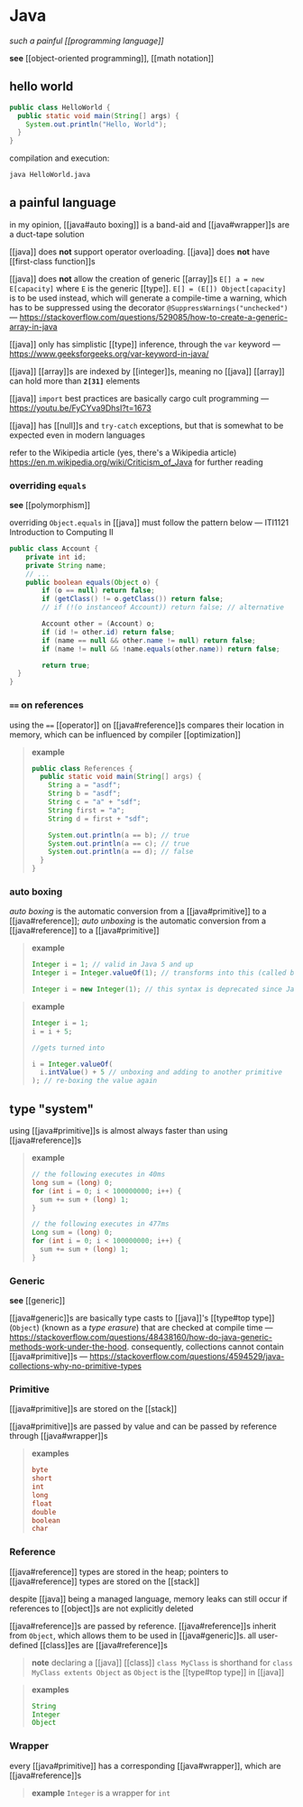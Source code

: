 # Java

_such a painful [[programming language]]_

**see** [[object-oriented programming]], [[math notation]]

## hello world

```java
public class HelloWorld {
  public static void main(String[] args) {
    System.out.println("Hello, World");
  }
}
```

compilation and execution:

```bash
java HelloWorld.java
```

## a painful language

in my opinion, [[java#auto boxing]] is a band-aid and [[java#wrapper]]s are a duct-tape solution

[[java]] does **not** support operator overloading. [[java]] does **not** have [[first-class function]]s

[[java]] does **not** allow the creation of generic [[array]]s `E[] a = new E[capacity]` where `E` is the generic [[type]]. `E[] = (E[]) Object[capacity]` is to be used instead, which will generate a compile-time a warning, which has to be suppressed using the decorator `@SuppressWarnings("unchecked")` &mdash; <https://stackoverflow.com/questions/529085/how-to-create-a-generic-array-in-java>

[[java]] only has simplistic [[type]] inference, through the `var` keyword &mdash; <https://www.geeksforgeeks.org/var-keyword-in-java/>

[[java]] [[array]]s are indexed by [[integer]]s, meaning no [[java]] [[array]] can hold more than **`2[31]`** elements

[[java]] `import` best practices are basically cargo cult programming &mdash; <https://youtu.be/FyCYva9DhsI?t=1673>

[[java]] has [[null]]s and `try-catch` exceptions, but that is somewhat to be expected even in modern languages

refer to the Wikipedia article (yes, there's a Wikipedia article) <https://en.m.wikipedia.org/wiki/Criticism_of_Java> for further reading

### overriding `equals`

**see** [[polymorphism]]

overriding `Object.equals` in [[java]] must follow the pattern below &mdash; ITI1121 Introduction to Computing II

```java
public class Account {
	private int id;
	private String name;
	// ...
	public boolean equals(Object o) {
		if (o == null) return false;
		if (getClass() != o.getClass()) return false;
		// if (!(o instanceof Account)) return false; // alternative

		Account other = (Account) o;
		if (id != other.id) return false;
		if (name == null && other.name != null) return false;
		if (name != null && !name.equals(other.name)) return false;

		return true;
  }
}
```

### `==` on references

using the `==` [[operator]] on [[java#reference]]s compares their location in memory, which can be influenced by compiler [[optimization]]

> **example**
>
> ```java
> public class References {
>   public static void main(String[] args) {
>     String a = "asdf";
>     String b = "asdf";
>     String c = "a" + "sdf";
>     String first = "a";
>     String d = first + "sdf";
>
>     System.out.println(a == b); // true
>     System.out.println(a == c); // true
>     System.out.println(a == d); // false
>   }
> }
> ```

### auto boxing

_auto boxing_ is the automatic conversion from a [[java#primitive]] to a [[java#reference]]; _auto unboxing_ is the automatic conversion from a [[java#reference]] to a [[java#primitive]]

> **example**
>
> ```java
> Integer i = 1; // valid in Java 5 and up
> Integer i = Integer.valueOf(1); // transforms into this (called boxing)
>
> Integer i = new Integer(1); // this syntax is deprecated since Java 9
> ```

> **example**
>
> ```java
> Integer i = 1;
> i = i + 5;
>
> //gets turned into
>
> i = Integer.valueOf(
>   i.intValue() + 5 // unboxing and adding to another primitive
> ); // re-boxing the value again
> ```

## type "system"

using [[java#primitive]]s is almost always faster than using [[java#reference]]s

> **example**
>
> ```java
> // the following executes in 40ms
> long sum = (long) 0;
> for (int i = 0; i < 100000000; i++) {
>   sum += sum + (long) 1;
> }
>
> // the following executes in 477ms
> Long sum = (long) 0;
> for (int i = 0; i < 100000000; i++) {
>   sum += sum + (long) 1;
> }
> ```

### Generic

**see** [[generic]]

[[java#generic]]s are basically type casts to [[java]]'s [[type#top type]] (`Object`) (known as a _type erasure_) that are checked at compile time &mdash; <https://stackoverflow.com/questions/48438160/how-do-java-generic-methods-work-under-the-hood>. consequently, collections cannot contain [[java#primitive]]s &mdash; <https://stackoverflow.com/questions/4594529/java-collections-why-no-primitive-types>

### Primitive

[[java#primitive]]s are stored on the [[stack]]

[[java#primitive]]s are passed by value and can be passed by reference through [[java#wrapper]]s

> **examples**
>
> ```java
> byte
> short
> int
> long
> float
> double
> boolean
> char
> ```

### Reference

[[java#reference]] types are stored in the heap; pointers to [[java#reference]] types are stored on the [[stack]]

despite [[java]] being a managed language, memory leaks can still occur if references to [[object]]s are not explicitly deleted

[[java#reference]]s are passed by reference. [[java#reference]]s inherit from `Object`, which allows them to be used in [[java#generic]]s. all user-defined [[class]]es are [[java#reference]]s

> **note** declaring a [[java]] [[class]] `class MyClass` is shorthand for `class MyClass extents Object` as `Object` is the [[type#top type]] in [[java]]

> **examples**
>
> ```java
> String
> Integer
> Object
> ```

### Wrapper

every [[java#primitive]] has a corresponding [[java#wrapper]], which are [[java#reference]]s

> **example** `Integer` is a wrapper for `int`
